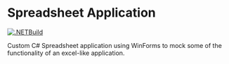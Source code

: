 # Spreadsheet Application

[![.NETBuild](https://github.com/BenjaminMichaelis/SpreadsheetApplication/actions/workflows/dotnetbuild.yml/badge.svg)](https://github.com/BenjaminMichaelis/SpreadsheetApplication/actions/workflows/dotnetbuild.yml)

Custom C# Spreadsheet application using WinForms to mock some of the functionality of an excel-like application.
